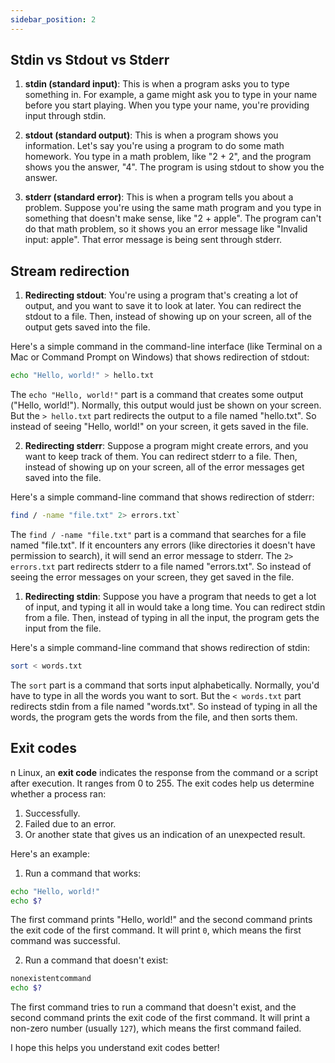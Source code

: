 ```yaml
---
sidebar_position: 2
---
```



## Stdin vs Stdout vs Stderr

1.  **stdin (standard input)**: This is when a program asks you to type something in. For example, a game might ask you to type in your name before you start playing. When you type your name, you're providing input through stdin.
    
2.  **stdout (standard output)**: This is when a program shows you information. Let's say you're using a program to do some math homework. You type in a math problem, like "2 + 2", and the program shows you the answer, "4". The program is using stdout to show you the answer.
    
3.  **stderr (standard error)**: This is when a program tells you about a problem. Suppose you're using the same math program and you type in something that doesn't make sense, like "2 + apple". The program can't do that math problem, so it shows you an error message like "Invalid input: apple". That error message is being sent through stderr.

## Stream redirection

1.  **Redirecting stdout**: You're using a program that's creating a lot of output, and you want to save it to look at later. You can redirect the stdout to a file. Then, instead of showing up on your screen, all of the output gets saved into the file.

Here's a simple command in the command-line interface (like Terminal on a Mac or Command Prompt on Windows) that shows redirection of stdout:


```bash
echo "Hello, world!" > hello.txt
```

The `echo "Hello, world!"` part is a command that creates some output ("Hello, world!"). Normally, this output would just be shown on your screen. But the `> hello.txt` part redirects the output to a file named "hello.txt". So instead of seeing "Hello, world!" on your screen, it gets saved in the file.

2.  **Redirecting stderr**: Suppose a program might create errors, and you want to keep track of them. You can redirect stderr to a file. Then, instead of showing up on your screen, all of the error messages get saved into the file.

Here's a simple command-line command that shows redirection of stderr:


```bash
find / -name "file.txt" 2> errors.txt`
```

The `find / -name "file.txt"` part is a command that searches for a file named "file.txt". If it encounters any errors (like directories it doesn't have permission to search), it will send an error message to stderr. The `2> errors.txt` part redirects stderr to a file named "errors.txt". So instead of seeing the error messages on your screen, they get saved in the file.

1.  **Redirecting stdin**: Suppose you have a program that needs to get a lot of input, and typing it all in would take a long time. You can redirect stdin from a file. Then, instead of typing in all the input, the program gets the input from the file.

Here's a simple command-line command that shows redirection of stdin:


```bash
sort < words.txt
```

The `sort` part is a command that sorts input alphabetically. Normally, you'd have to type in all the words you want to sort. But the `< words.txt` part redirects stdin from a file named "words.txt". So instead of typing in all the words, the program gets the words from the file, and then sorts them.

## Exit codes

n Linux, an **exit code** indicates the response from the command or a script after execution. It ranges from 0 to 255. The exit codes help us determine whether a process ran:

1.  Successfully.
2.  Failed due to an error.
3.  Or another state that gives us an indication of an unexpected result.


Here's an example:

1.  Run a command that works:

```bash
echo "Hello, world!" 
echo $?
```


The first command prints "Hello, world!" and the second command prints the exit code of the first command. It will print `0`, which means the first command was successful.

2.  Run a command that doesn't exist:   

```bash
nonexistentcommand
echo $?
```


The first command tries to run a command that doesn't exist, and the second command prints the exit code of the first command. It will print a non-zero number (usually `127`), which means the first command failed.

I hope this helps you understand exit codes better!